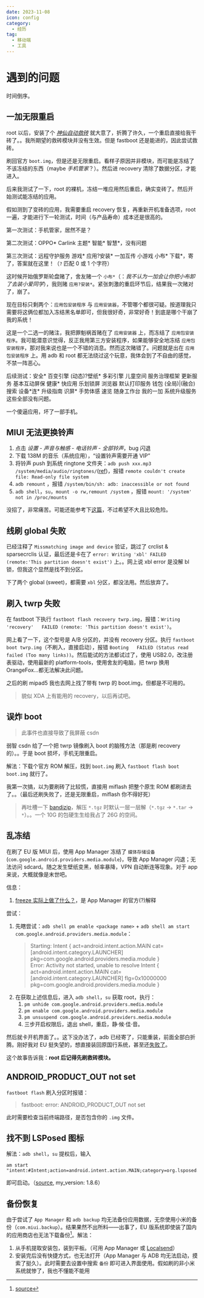 ```yaml
---
date: 2023-11-08
icon: config
category:
  - 经历
tag:
  - 移动端
  - 工具
---
```


# 遇到的问题

时间倒序。

## 一加无限重启

root 以后，安装了个 [_神仙自动救砖_](./module_and_app.md#magisk) 就大意了，折腾了许久，一个重启直接给我干砖了。。我所期望的救砖模块并没有生效。但是 fastboot 还是能进的，因此尝试救砖。

刷回官方 `boot.img`，但是还是无限重启。看样子原因并非模块，而可能是冻结了不该冻结的东西（maybe _手机管家_？）。然后进 recovery 清除了数据分区，才能进入。

后来我测试了一下，root 的裸机，冻结一堆应用然后重启，确实变砖了。然后开始测试能冻结的应用。

假如测到了变砖的应用，我需要重启 recovery 恢复，再重新开机准备选项，root 一遍，才能进行下一轮测试，时间（与<span class="heimu" title="你知道的太多了">产品</span>寿命）成本还是很高的。

第一次测试：手机管家，居然不是？

第二次测试：OPPO\* Carlink 主题\* 智能\* 智慧\*，没有问题

第三次测试：远程守护服务 游戏\* 应用?安装\* 一加互传 小游戏 小布\* 下载\*，寄了，答案就在这里！（`?` 匹配 0 或 1 个字符）

这时候开始俄罗斯轮盘赌了，舍友赌一个 `小布*`（：_我不认为一加会让你把小布卸了去装小爱同学_），我则赌 `应用?安装*`。紧张刺激的重启环节后，结果我一次赌对了，崩了。

现在目标只剩两个：`应用包安装程序` 与 `应用安装器`，不管哪个都很可疑。按道理我只需要将这俩位都加入冻结黑名单即可，但我很好奇，非常好奇！到底是哪个干崩了我的系统！

这是一个二选一的赌注，我把罪魁祸首赌在了 `应用安装器` 上，而冻结了 `应用包安装程序`。我可能潜意识觉得，反正我用第三方安装程序，如果能够安全地冻结 `应用包安装程序`，那对我来说也是一个不错的消息。然而这次赌错了。问题就是出在 `应用包安装程序` 上。用 adb 和 root 都无法绕过这个玩意，我体会到了不自由的感觉，不禁一阵恶心。

后续测试：安全\* 百变引擎 (动态)?壁纸\* 多彩引擎 儿童空间 服务治理框架 更新服务 基本互动屏保 健康\* 快应用 乐划锁屏 浏览器 默认打印服务 钱包 (全局)|(融合)搜索 设备\*连\* 升级指南 识屏\* 手势体感 速览 随身工作台 我的一加 系统升级服务 这些全部没有问题。

一个傻逼应用，坏了一部手机。

## MIUI 无法更换铃声

1. 点击 _设置 - 声音与触感 - 电话铃声 - 全部铃声_，bug 闪退
2. 下载 138M 的音乐（系统应用），“设置铃声需要开通 VIP”
3. 将铃声 push 到系统 ringtone 文件夹：`adb push xxx.mp3 /system/media/audio/ringtones/`([ref](https://oddity.oddineers.co.uk/2020/08/24/wear-os-custom-ringtones-via-adb/))，报错 `remote couldn't create file: Read-only file system`
4. `adb remount` <Badge text="root" />，报错 `/system/bin/sh: adb: inaccessible or not found`
5. `adb shell`，`su`，`mount -o rw,remount /system` <Badge text="root" />，报错 `mount: '/system' not in /proc/mounts`

没招了，非常痛苦。可能还能参考下[这篇](https://forum.xda-developers.com/t/closed-universal-systemrw-superrw-feat-makerw-ro2rw-read-only-2-read-write-super-partition-converter.4247311/)，不过希望不大且比较危险。

## 线刷 global 失败

已经注释了 `Missmatching image and device` 验证，跳过了 crclist & sparsecrclis 认证，最后还是卡在了 `error: Writing 'xbl' FAILED (remote:'This partition doesn't exist')` 上。。网上说 xbl error 是没解 bl 锁，但我这个显然是找不到分区。

下了两个 global (sweet)，都需要 `xbl` 分区，都没法用。然后放弃了。

## 刷入 twrp 失败

在 fastboot 下执行 `fastboot flash recovery twrp.img`，报错：`Writing 'recovery'   FAILED (remote: 'This partition doesn't exist')`。

网上看了一下，这个型号是 A/B 分区的，并没有 recovery 分区。执行 `fastboot boot twrp.img`（不刷入，直接启动），报错 `Booting   FAILED (Status read failed (Too many links))`。然后能试的方法都试过了，使用 USB2.0，改注册表驱动，使用最新的 platform-tools，使用舍友的电脑，把 twrp 换用 OrangeFox...都无法解决此问题。

之后的刷 mipad5 我也去网上找了带有 twrp 的 boot.img，但都是不可用的。

> 貌似 XDA 上有能用的 recovery，以后再试吧。

## 误炸 boot

> 此事件也直接导致了我屏蔽 csdn

弱智 csdn 给了一个把 twrp 镜像刷入 boot 的脑残方法（那是刷 recovery 的）。。于是 boot 损坏，手机无限重启。

解法：下载个官方 ROM 解压，找到 `boot.img` 刷入 `fastboot flash boot boot.img` 就行了。

我第一次搞，以为要刷砖了比较慌，直接用 miflash 把整个原生 ROM 都刷进去了。。（最后还刷失败了，还是无限重启，miflash 你不得好死）

> 再吐槽一下 [bandizip](../../farraginous/recommend_packages.md#bandizip)，解压 `*.tgz` 时默认一层一层解（`*.tgz` -> `*.tar` -> `*`）。。一个 10G 的包硬生生给我占了 26G 的空间。
>
> <ZoomedImg alt="你为什么不开？你为什么不开？" src="/images/articles/mobile_setting/fuckbandizip.png" scale="50%" />

## 乱冻结

在刷了 EU 版 MIUI 后，使用 App Manager 冻结了 `媒体存储设备`(`com.google.android.providers.media.module`)，导致 App Manager 闪退；无法访问 sdcard。随之发生壁纸变黑，帧率暴降，VPN 自动断连等现象。<span class="heimu" title="你知道的太多了">对于 app 来说，大概就像是末世吧。</span>

信息：

1. [freeze 实际上做了什么？](https://github.com/MuntashirAkon/AppManager/discussions/835)，是 App Manager 的官方(?)解释

尝试：

1. 先瞎尝试：`adb shell pm enable <package name>` + `adb shell am start com.google.android.providers.media.module`：
   > Starting: Intent { act=android.intent.action.MAIN cat=[android.intent.category.LAUNCHER] pkg=com.google.android.providers.media.module }<br/>
   > Error: Activity not started, unable to resolve Intent { act=android.intent.action.MAIN cat=[android.intent.category.LAUNCHER] flg=0x10000000 pkg=com.google.android.providers.media.module }
2. 在获取上述信息后，进入 `adb shell`，`su` 获取 root，执行：
   1. `pm unhide com.google.android.providers.media.module`
   2. `pm enable com.google.android.providers.media.module`
   3. `pm unsuspend com.google.android.providers.media.module`
   4. 三步开启权限后，退出 shell，重启，静·候·佳·音。

然后就卡开机界面了。。这下没办法了，adb 已经寄了，只能重装，前面全部白折腾。刚好我对 EU 挺失望的，想直接装回原国行系统，甚至还[失败了](./settings.md#mipad-5)。

这个故事告诉我：**root 后记得先刷救砖模块。**

## ANDROID_PRODUCT_OUT not set

`fastboot flash` 刷入分区时报错：

> fastboot: error: ANDROID_PRODUCT_OUT not set

此时需要检查当前终端路径，是否包含你的 `.img` 文件。

## 找不到 LSPosed 图标

解法：`adb shell`，`su` 提权后，输入

```shell:no-line-numbers
am start "intent:#Intent;action=android.intent.action.MAIN;category=org.lsposed.manager.LAUNCH_MANAGER;package=com.android.shell;component=com.android.shell/.BugreportWarningActivity;end"
```

即可启动。（[source](https://www.bilibili.com/video/BV1UR4y1V7Ry/), my_version: 1.8.6）

## 备份恢复

由于尝试了 `App Manager` 和 `adb backup` 均无法备份应用数据，无奈使用小米的备份（`com.miui.backup`）。结果果然不出所料——出事了，EU 版系统即使装了国内的应用商店也无法下载备份[^3]。解法：

1. 从手机提取安装包，装到平板。（可用 App Manager 或 [Localsend](../../farraginous/recommend_packages.md#多设备互传)）
2. 安装完后没有快捷方式，也无法打开（App Manager 与 ADB 均无法启动，摸索了挺久）。此时需要去设置中搜索 `备份` 即可进入界面使用。<span class="heimu" title="你知道的太多了">假如刷的非小米系统就惨了，我也不懂能不能用</span>
   [^3]: [source](https://t.me/withabsolutex/1165)
